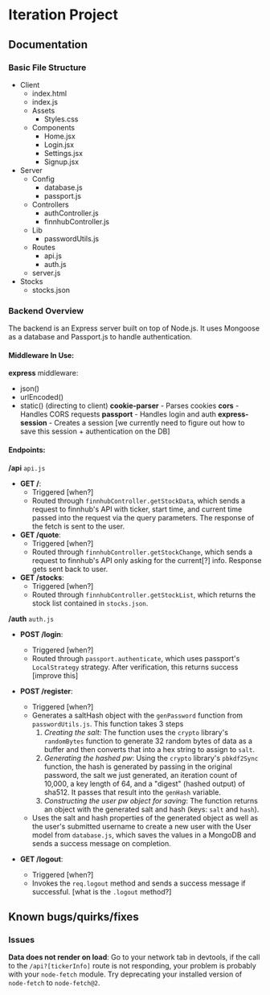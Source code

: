 # Iteration Project

## Documentation

### Basic File Structure

- Client
  - index.html
  - index.js
  - Assets
    - Styles.css
  - Components
    - Home.jsx
    - Login.jsx
    - Settings.jsx
    - Signup.jsx
- Server
  - Config
    - database.js
    - passport.js
  - Controllers
    - authController.js
    - finnhubController.js
  - Lib
    - passwordUtils.js
  - Routes
    - api.js
    - auth.js
  - server.js
- Stocks
  - stocks.json

### Backend Overview

The backend is an Express server built on top of Node.js. It uses Mongoose as a database and Passport.js to handle authentication.

#### Middleware In Use:
**express** middleware:
  - json()
  - urlEncoded()
  - static() (directing to client)
**cookie-parser** - Parses cookies
**cors** - Handles CORS requests
**passport** - Handles login and auth
**express-session** - Creates a session [we currently need to figure out how to save this session + authentication on the DB]



#### Endpoints:

**/api** `api.js`
  - **GET /**: 
    - Triggered [when?]
    - Routed through `finnhubController.getStockData`, which sends a request to finnhub's API with ticker, start time, and current time passed into the request via the query parameters. The response of the fetch is sent to the user. 
  - **GET /quote**:
    - Triggered [when?]
    - Routed through `finnhubController.getStockChange`, which sends a request to finnhub's API only asking for the current[?] info. Response gets sent back to user.
  - **GET /stocks**:  
    - Triggered [when?]
    - Routed through `finnhubController.getStockList`, which returns the stock list contained in `stocks.json`.


**/auth** `auth.js`
  - **POST /login**:
    - Triggered [when?]
    - Routed through `passport.authenticate`, which uses passport's `LocalStrategy` strategy. After verification, this returns success [improve this]
  - **POST /register**:
    - Triggered [when?]
    - Generates a saltHash object with the `genPassword` function from `passwordUtils.js`. This function takes 3 steps
      1. *Creating the salt:* The function uses the `crypto` library's `randomBytes` function to generate 32 random bytes of data as a buffer and then converts that into a hex string to assign to `salt`. 
      2. *Generating the hashed pw*: Using the `crypto` library's `pbkdf2Sync` function, the hash is generated by passing in the original password, the salt we just generated, an iteration count of 10,000, a key length of 64, and a "digest" (hashed output) of sha512. It passes that result into the `genHash` variable.
      3. *Constructing the user pw object for saving*: The function returns an object with the generated salt and hash (keys: `salt` and `hash`).
    - Uses the salt and hash properties of the generated object as well as the user's submitted username to create a new user with the User model from `database.js`, which saves the values in a MongoDB and sends a success message on completion.

  - **GET /logout**:
    - Triggered [when?]
    - Invokes the `req.logout` method and sends a success message if successful. [what is the `.logout` method?]





## Known bugs/quirks/fixes

### Issues

**Data does not render on load**: Go to your network tab in devtools, if the call to the `/api?[tickerInfo]` route is not responding, your problem is probably with your `node-fetch` module. Try deprecating your installed version of `node-fetch` to `node-fetch@2`.